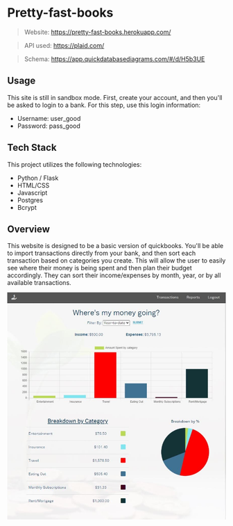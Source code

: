 # Pretty-fast-books

> Website: https://pretty-fast-books.herokuapp.com/

> API used: https://plaid.com/

> Schema: https://app.quickdatabasediagrams.com/#/d/H5b3UE

## Usage
This site is still in sandbox mode. First, create your account, and then you'll be asked to login to a bank. For this step, use this login information:
* Username: user_good
* Password: pass_good

## Tech Stack
This project utilizes the following technologies:
* Python / Flask
* HTML/CSS
* Javascript
* Postgres
* Bcrypt

## Overview
This website is designed to be a basic version of quickbooks. You'll be able to import transactions directly from your bank, and then sort each transaction based on categories you create. This will allow the user to easily see where their money is being spent and then plan their budget accordingly. They can sort their income/expenses by month, year, or by all available transactions. 

![Pretty Fast Books Screenshot](assets/ReportsScreenshot.jpg)


